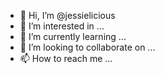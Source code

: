 - 👋 Hi, I’m @jessielicious
- 👀 I’m interested in ...
- 🌱 I’m currently learning ...
- 💞️ I’m looking to collaborate on ...
- 📫 How to reach me ...

<!---
jessielicious/jessielicious is a ✨ special ✨ repository because its `README.md` (this file) appears on your GitHub profile.
You can click the Preview link to take a look at your changes.
--->
